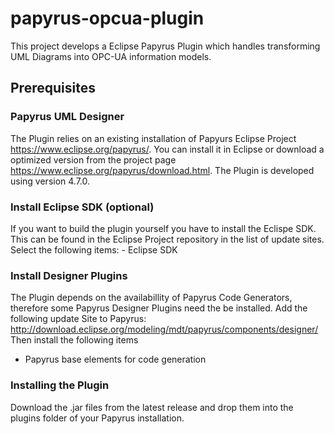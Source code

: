 # papyrus-opcua-plugin
This project develops a Eclipse Papyrus Plugin which handles transforming UML Diagrams into OPC-UA information models.

## Prerequisites

### Papyrus UML Designer
The Plugin relies on an existing installation of Papyurs Eclipse Project https://www.eclipse.org/papyrus/. You can install it in Eclipse or download a optimized version from the project page https://www.eclipse.org/papyrus/download.html. The Plugin is developed using version 4.7.0.

### Install Eclipse SDK (optional)
If you want to build the plugin yourself you have to install the Eclispe SDK. This can be found in the Eclipse Project repository in the list of update sites.
Select the following items:
    - Eclipse SDK

### Install Designer Plugins
The Plugin depends on the availabillity of Papyrus Code Generators, therefore some Papyrus Designer Plugins need the be installed.
Add the following update Site to Papyrus: http://download.eclipse.org/modeling/mdt/papyrus/components/designer/
Then install the following items
- Papyrus base elements for code generation

### Installing the Plugin 
Download the .jar files from the latest release and drop them into the plugins folder of your Papyrus installation. 